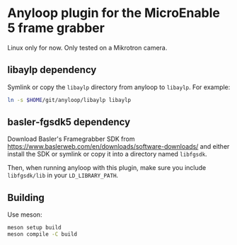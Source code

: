 Anyloop plugin for the MicroEnable 5 frame grabber
==================================================

Linux only for now. Only tested on a Mikrotron camera.


libaylp dependency
------------------

Symlink or copy the `libaylp` directory from anyloop to `libaylp`. For example:

```sh
ln -s $HOME/git/anyloop/libaylp libaylp
```


basler-fgsdk5 dependency
------------------------

Download Basler's Framegrabber SDK from
<https://www.baslerweb.com/en/downloads/software-downloads/> and either install
the SDK or symlink or copy it into a directory named `libfgsdk`.

Then, when running anyloop with this plugin, make sure you include
`libfgsdk/lib` in your `LD_LIBRARY_PATH`.


Building
--------

Use meson:

```sh
meson setup build
meson compile -C build
```


